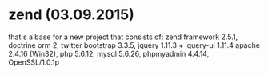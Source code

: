 # zend (03.09.2015)
that's a base for a new project that consists of:
zend framework 2.5.1, doctrine orm 2, twitter bootstrap 3.3.5, jquery 1.11.3 + jquery-ui 1.11.4
apache 2.4.16 (Win32), php 5.6.12, mysql 5.6.26, phpmyadmin 4.4.14, OpenSSL/1.0.1p
